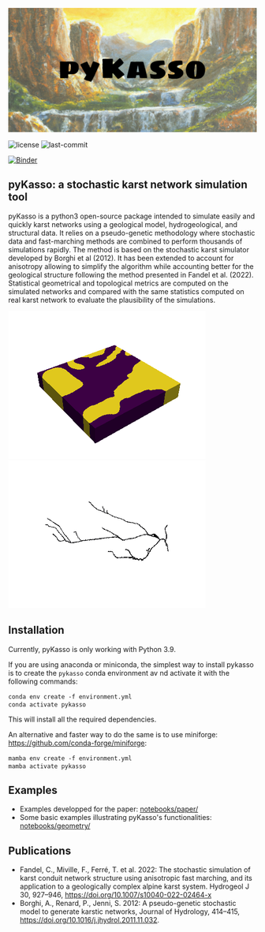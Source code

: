 ![pyKasso's banner](/img/pykasso_banner_logo.png)

<!-- ![]() -->
<!-- [![PyPI Version](https://img.shields.io/pypi/v/pykasso.png)](https://pypi.python.org/pypi/pykasso) -->
<!-- [![PyPI Status](https://img.shields.io/pypi/status/pykasso.png)](https://pypi.python.org/pypi/pykasso) -->
<!-- [![PyPI Versions](https://img.shields.io/pypi/pyversions/pykasso.png)](https://pypi.python.org/pypi/pykasso) -->

![license](https://img.shields.io/github/license/randlab/pyKasso)
![last-commit](https://img.shields.io/github/last-commit/randlab/pyKasso/dev)

[![Binder](https://mybinder.org/badge_logo.svg)](https://mybinder.org/v2/gh/randlab/pyKasso/dev)

## pyKasso: a stochastic karst network simulation tool

pyKasso is a python3 open-source package intended to simulate easily and quickly karst networks using a geological model, hydrogeological, and structural data. It relies on a pseudo-genetic methodology where stochastic data and fast-marching methods are combined to perform thousands of simulations rapidly. The method is based on the stochastic karst simulator developed by Borghi et al (2012). It has been extended to account for anisotropy allowing to simplify the algorithm while accounting better for the geological structure following the method presented in Fandel et al. (2022). Statistical geometrical and topological metrics are computed on the simulated networks and compared with the same statistics computed on real karst network to evaluate the plausibility of the simulations.

![gif_01](/img/animation_01.gif)
![gif_02](/img/animation_02.gif)

## Installation

Currently, pyKasso is only working with Python 3.9. 

If you are using anaconda or miniconda, the simplest way to install pykasso is to create the `pykasso` conda environment av
nd activate it with the following commands:
```
conda env create -f environment.yml
conda activate pykasso
```
This will install all the required dependencies.

An alternative and faster way to do the same is to use miniforge: https://github.com/conda-forge/miniforge:
```
mamba env create -f environment.yml
mamba activate pykasso
```


## Examples

- Examples developped for the paper: [notebooks/paper/](https://github.com/randlab/pyKasso/tree/dev/notebooks/paper)
- Some basic examples illustrating pyKasso's functionalities: [notebooks/geometry/](https://github.com/randlab/pyKasso/tree/dev/notebooks/geometry)

## Publications

- Fandel, C., Miville, F., Ferré, T. et al. 2022: The stochastic simulation of karst conduit network structure using anisotropic fast marching, and its application to a geologically complex alpine karst system. Hydrogeol J 30, 927–946, https://doi.org/10.1007/s10040-022-02464-x
- Borghi, A., Renard, P., Jenni, S. 2012: A pseudo-genetic stochastic model to generate karstic networks, Journal of Hydrology, 414–415, https://doi.org/10.1016/j.jhydrol.2011.11.032.
